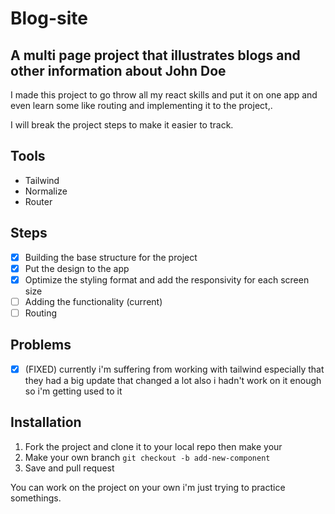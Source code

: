 # Blog-site 

## A multi page project that illustrates blogs and other information about John Doe
I made this project to go throw all my react skills and put it on one app and even  learn some like routing and implementing it to the project,.  

I will break the project steps to make it easier to track.

## Tools

* Tailwind
* Normalize
* Router

## Steps
- [x] Building the base structure for the project 
- [x] Put the design to the app
- [x] Optimize the styling format and add the responsivity for each screen size 
- [ ] Adding the functionality (current)
- [ ] Routing

## Problems
- [x] (FIXED) currently i'm suffering from working with tailwind especially that they had a big update that changed a lot also i hadn't work on it enough so i'm getting used to it

## Installation
1. Fork the project and clone it to your  local repo then make your  
1. Make your own branch `git checkout -b add-new-component`
1. Save and pull request

You can work on the project on your own i'm just trying to practice somethings.